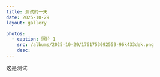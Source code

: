 ```yaml
---
title: 测试的一天
date: 2025-10-29
layout: gallery

photos:
  - caption: 照片 1
    src: /albums/2025-10-29/1761753092559-96k433dek.png
    desc: 
---
```


这是测试
